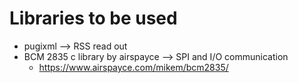 # Libraries to be used

- pugixml --> RSS read out
- BCM 2835 c library by airspayce --> SPI and I/O communication
	- https://www.airspayce.com/mikem/bcm2835/
